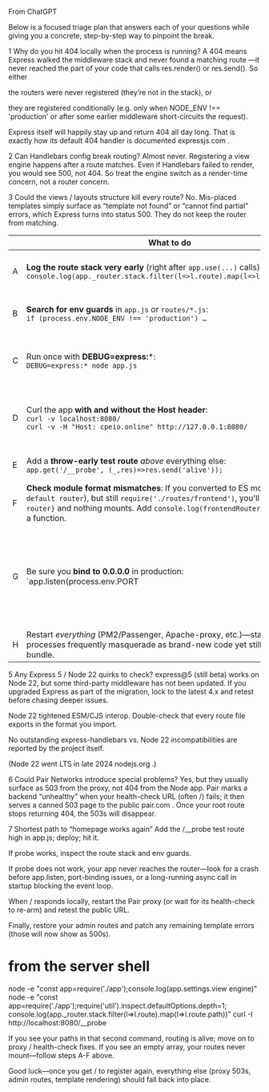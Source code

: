 
From ChatGPT

Below is a focused triage plan that answers each of your questions while giving you a concrete, step-by-step way to pinpoint the break.

1 Why do you hit 404 locally when the process is running?
A 404 means Express walked the middleware stack and never found a matching route —it never reached the part of your code that calls res.render() or res.send(). So either

the routers were never registered (they’re not in the stack), or

they are registered conditionally (e.g. only when NODE_ENV !== 'production' or after some earlier middleware short-circuits the request).

Express itself will happily stay up and return 404 all day long. That is exactly how its default 404 handler is documented 
expressjs.com
.

2 Can Handlebars config break routing?
Almost never. Registering a view engine happens after a route matches. Even if Handlebars failed to render, you would see 500, not 404. So treat the engine switch as a render-time concern, not a router concern.

3 Could the views / layouts structure kill every route?
No. Mis-placed templates simply surface as “template not found” or “cannot find partial” errors, which Express turns into status 500. They do not keep the router from matching.


|   | What to do                                                                                                                                                                                                                                              | Why                                                                                        |                    |                                                                          |
| - | ------------------------------------------------------------------------------------------------------------------------------------------------------------------------------------------------------------------------------------------------------- | ------------------------------------------------------------------------------------------ | ------------------ | ------------------------------------------------------------------------ |
| A | **Log the route stack very early** (right after `app.use(...)` calls):<br>`console.log(app._router.stack.filter(l=>l.route).map(l=>l.route.path))`                                                                                                      | Confirms that `/` and `/admin/login` really *exist* inside production.                     |                    |                                                                          |
| B | **Search for env guards** in `app.js` or `routes/*.js`:<br>`if (process.env.NODE_ENV !== 'production') …`                                                                                                                                               | Pair Networks sets `NODE_ENV=production` for you. Dev boxes often don’t.                   |                    |                                                                          |
| C | Run once with **DEBUG=express:**\*:<br>`DEBUG=express:* node app.js`                                                                                                                                                                                    | Shows route mounting and every match attempt—very high-value signal.                       |                    |                                                                          |
| D | Curl the app **with and without the Host header**:<br>`curl -v localhost:8080/`<br>`curl -v -H "Host: cpeio.online" http://127.0.0.1:8080/`                                                                                                             | Confirms it isn’t behind a virtual-host filter such as `vhost()` or `app.use('/blog', …)`. |                    |                                                                          |
| E | Add a **throw-early test route** *above* everything else:<br>`app.get('/__probe', (_,res)=>res.send('alive'));`                                                                                                                                         | If this works while `/` 404s, routing order is the offender.                               |                    |                                                                          |
| F | **Check module format mismatches**: If you converted to ES modules (`export default router`), but still `require('./routes/frontend')`, you’ll get `{default: router}` and nothing mounts. Add `console.log(frontendRouter)` to verify it’s a function. |                                                                                            |                    |                                                                          |
| G | Be sure you **bind to 0.0.0.0** in production:<br>\`app.listen(process.env.PORT                                                                                                                                                                         |                                                                                            | 8080, '0.0.0.0')\` | Some hosts health-check from outside the container’s loopback interface. |
| H | Restart *everything* (PM2/Passenger, Apache-proxy, etc.)—stale Node processes frequently masquerade as brand-new code yet still run the old bundle.                                                                                                     |                                                                                            |                    |                                                                          |


5 Any Express 5 / Node 22 quirks to check?
express@5 (still beta) works on Node 22, but some third-party middleware has not been updated. If you upgraded Express as part of the migration, lock to the latest 4.x and retest before chasing deeper issues.

Node 22 tightened ESM/CJS interop. Double-check that every route file exports in the format you import.

No outstanding express-handlebars vs. Node 22 incompatibilities are reported by the project itself.

(Node 22 went LTS in late 2024 
nodejs.org
.)

6 Could Pair Networks introduce special problems?
Yes, but they usually surface as 503 from the proxy, not 404 from the Node app. Pair marks a backend “unhealthy” when your health-check URL (often /) fails; it then serves a canned 503 page to the public 
pair.com
. Once your root route stops returning 404, the 503s will disappear.

7 Shortest path to “homepage works again”
Add the /__probe test route high in app.js; deploy; hit it.

If probe works, inspect the route stack and env guards.

If probe does not work, your app never reaches the router—look for a crash before app.listen, port-binding issues, or a long-running async call in startup blocking the event loop.

When / responds locally, restart the Pair proxy (or wait for its health-check to re-arm) and retest the public URL.

Finally, restore your admin routes and patch any remaining template errors (those will now show as 500s).


# from the server shell
node -e "const app=require('./app');console.log(app.settings.view engine)"
node -e "const app=require('./app');require('util').inspect.defaultOptions.depth=1;
         console.log(app._router.stack.filter(l=>l.route).map(l=>l.route.path))"
curl -I http://localhost:8080/__probe


If you see your paths in that second command, routing is alive; move on to proxy / health-check fixes. If you see an empty array, your routes never mount—follow steps A-F above.

Good luck—once you get / to register again, everything else (proxy 503s, admin routes, template rendering) should fall back into place.
